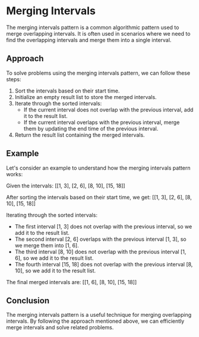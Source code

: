 # Merging Intervals

The merging intervals pattern is a common algorithmic pattern used to merge overlapping intervals. It is often used in scenarios where we need to find the overlapping intervals and merge them into a single interval.

## Approach

To solve problems using the merging intervals pattern, we can follow these steps:

1. Sort the intervals based on their start time.
2. Initialize an empty result list to store the merged intervals.
3. Iterate through the sorted intervals:
    - If the current interval does not overlap with the previous interval, add it to the result list.
    - If the current interval overlaps with the previous interval, merge them by updating the end time of the previous interval.
4. Return the result list containing the merged intervals.

## Example

Let's consider an example to understand how the merging intervals pattern works:

Given the intervals: [[1, 3], [2, 6], [8, 10], [15, 18]]

After sorting the intervals based on their start time, we get: [[1, 3], [2, 6], [8, 10], [15, 18]]

Iterating through the sorted intervals:

- The first interval [1, 3] does not overlap with the previous interval, so we add it to the result list.
- The second interval [2, 6] overlaps with the previous interval [1, 3], so we merge them into [1, 6].
- The third interval [8, 10] does not overlap with the previous interval [1, 6], so we add it to the result list.
- The fourth interval [15, 18] does not overlap with the previous interval [8, 10], so we add it to the result list.

The final merged intervals are: [[1, 6], [8, 10], [15, 18]]

## Conclusion

The merging intervals pattern is a useful technique for merging overlapping intervals. By following the approach mentioned above, we can efficiently merge intervals and solve related problems.